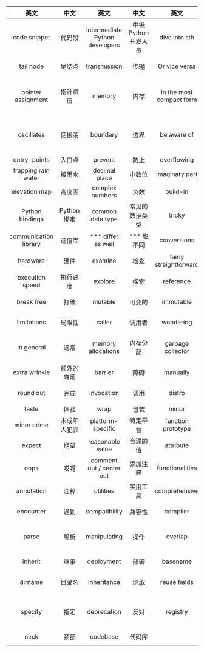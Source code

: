 
| 英文 | 中文 | 英文 | 中文 | 英文 | 中文 |
| :--------: | :-----: | :----: | :----: | :----: | :----: | 
| code snippet | 代码段 | intermediate Python developers | 中级Python开发人员 | dive into sth | 深入研究某事 |
| tail node | 尾结点 | transmission | 传输 | Or vice versa | 反之亦然 | 
| pointer assignment | 指针赋值 | memory | 内存 | in the most compact form| 以最紧凑的形式 | 
| oscillates | 使振荡 | boundary | 边界 | be aware of | 了解、意识到 | 
| entry-points | 入口点 | prevent | 防止 | overflowing | 溢出 | 
| trapping rain water | 接雨水 | decimal place | 小数位 | imaginary part | 虚部 | 
| elevation map | 高度图 | complex numbers | 负数 | build-in | 内置 | 
| Python bindings | Python绑定 | common data type | 常见的数据类型 | tricky | 棘手的 | 
| communication library | 通信库 | *** differ as well | *** 也不同 | conversions | 转换 | 
| hardware | 硬件 | examine | 检查 | fairly straightforward | 相当简单 | 
| execution speed | 执行速度 | explore | 探索 | reference | 引用 | 
| break free | 打破| mutable | 可变的 |immutable | 不可变的 | 
| limitations | 局限性 | caller | 调用者 | wondering | 想知道 | 
| In general | 通常 | memory allocations | 内存分配 | garbage collector | 垃圾收集器 | 
| extra wrinkle | 额外的麻烦 | barrier | 障碍 | manually | 手动的 |
| round out | 完成 | invocation | 调用 | distro | 发行版 |
| taste | 体验 | wrap | 包装 | minor | 小的 |
| minor crime | 未成年人犯罪 | platform-specific | 特定平台 | function prototype | 函数原型 |
| expect | 期望 | reasonable value | 合理的值 | attribute | 属性 |
| oops | 哎呀 | comment out / center out | 添加注释 | functionalities | 功能 |
| annotation | 注释 | utilities | 实用工具 | comprehensive | 全部的|
| encounter | 遇到 | compatibility | 兼容性 | compiler | 编译器 |
| parse | 解析 | manipulating | 操作 | overlap | 重叠，交叠 |
| inherit | 继承 | deployment | 部署 | basename | 文件名 |
| dirname | 目录名 | inheritance | 继承 | reuse fields | 重用字段 |
| specify | 指定 | deprecation | 反对 | registry | 注册、注册表 |
| neck | 颈部 | codebase | 代码库 |  | |
| | | | | | |
